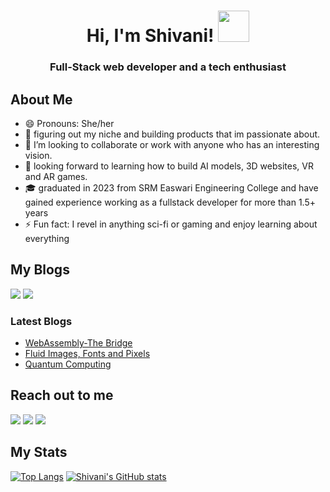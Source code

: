 

<h1 align="center">
    Hi, I'm Shivani!  <img src="https://c.tenor.com/Wx9IEmZZXSoAAAAi/hi.gif" width="50px" height="50px">
</h1>
<h3 align="center">Full-Stack web developer and a tech enthusiast</h3>

## About Me
- 😄 Pronouns: She/her
- 🔭 figuring out my niche and building products that im passionate about.
- 👯 I’m looking to collaborate or work with anyone who has an interesting vision.
- 🌱 looking forward to learning how to build AI models, 3D websites, VR and AR games.
- 🎓 graduated in 2023 from SRM Easwari Engineering College and have gained experience working as a fullstack developer for more than 1.5+ years
- ⚡ Fun fact: I revel in anything sci-fi or gaming and enjoy learning about everything

## My Blogs
<a href="https://medium.com/@shivanipothirajan"><img src="https://img.shields.io/badge/Medium-12100E?style=for-the-badge&logo=medium&logoColor=white"></img></a>
<a href="https://hashnode.com/@darcode"><img src="https://img.shields.io/badge/Hashnode-2962FF?style=for-the-badge&logo=hashnode&logoColor=white"></img></a>

### Latest Blogs
- [WebAssembly-The Bridge](https://medium.com/codex/webassembly-the-bridge-19d0e999064f)
- [Fluid Images, Fonts and Pixels](https://darcode.hashnode.dev/fluid-images-fonts-and-pixels)
- [Quantum Computing](https://medium.com/@shivanipothirajan/the-magic-of-quantum-computing-d3144c3adedd)

## Reach out to me
<a href="mailto:shivanipothirajan@gmail.com"><img src="https://img.shields.io/badge/Gmail-D14836?style=for-the-badge&logo=gmail&logoColor=white"></img></a>
<a href="https://twitter.com/Shivani07517015"><img src="https://img.shields.io/badge/Twitter-1DA1F2?style=for-the-badge&logo=twitter&logoColor=white"></img></a>
<a href="https://www.linkedin.com/in/shivani-pothirajan-2b276996/"><img src="https://img.shields.io/badge/LinkedIn-0077B5?style=for-the-badge&logo=linkedin&logoColor=white"></img></a>


## My Stats
[![Top Langs](https://github-readme-stats.vercel.app/api/top-langs/?username=Shivani-1524&layout=donut-vertical)](https://github.com/Shivani-1524/github-readme-stats)
[![Shivani's GitHub stats](https://github-readme-stats.vercel.app/api?username=Shivani-1524&include_all_commits=true&theme=aura)](https://github.com/Shivani-1524/github-readme-stats)
<!--
**Shivani-1524/Shivani-1524** is a ✨ _special_ ✨ repository because its `README.md` (this file) appears on your GitHub profile.

Here are some ideas to get you started:

-  I’m currently working on ...
- 🌱 I’m currently learning ...

- 🤔 I’m looking for help with ...
- 💬 Ask me about ...
- 📫 How to reach me: ...
- 😄 Pronouns: ...
- ⚡ Fun fact: ...
-->
